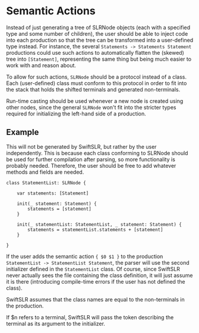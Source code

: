 # Semantic Actions

Instead of just generating a tree of SLRNode objects (each with a specified type and some number of children), the
user should be able to inject code into each production so that the tree can be transformed into a user-defined type
instead. For instance, the several `Statements -> Statements Statement` productions could use such actions to
automatically flatten the (skewed) tree into `[Statement]`, representing the same thing but being much easier to work
with and reason about.

To allow for such actions, `SLRNode` should be a protocol instead of a class. Each (user-defined) class must conform
to this protocol in order to fit into the stack that holds the shifted terminals and generated non-terminals.

Run-time casting should be used whenever a new node is created using other nodes, since the general `SLRNode` won't fit
into the stricter types required for initializing the left-hand side of a production.

## Example

This will not be generated by SwiftSLR, but rather by the user independently. This is because each class conforming to
SLRNode should be used for further compilation after parsing, so more functionality is probably needed. Therefore, the
user should be free to add whatever methods and fields are needed.

```
class StatementList: SLRNode {
    
    var statements: [Statement]
    
    init(_ statement: Statement) {
        statements = [statement]
    }
    
    init(_ statementList: StatementList, _ statement: Statement) {
        statements = statementList.statements + [statement]
    }
    
}
```

If the user adds the semantic action `{ $0 $1 }` to the production `StatementList -> StatementList Statement`,
the parser will use the second initializer defined in the `StatementList` class. Of course, since SwiftSLR never actually sees
the file containing the class definition, it will just assume it is there (introducing compile-time errors if the user has not
defined the class).

SwiftSLR assumes that the class names are equal to the non-terminals in the production.

If $n refers to a terminal, SwiftSLR will pass the token describing the terminal as its argument to the initializer.
